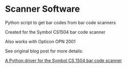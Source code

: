 Scanner Software
======

Python script to get bar codes from bar code scanners

Created for the Symbol CS1504 bar code scanner

Also works with Opticon OPN 2001

See original blog post for more details:

[A Python driver for the Symbol CS 1504 bar code scanner](http://majid.info/blog/a-python-driver-for-the-symbol-cs-1504-bar-code-scanner/)
